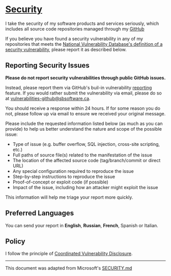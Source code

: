 # [Security](https://github.com/Pavel-Sushko/cve-tracker/security)

I take the security of my software products and services seriously, which includes all source code repositories managed through my [GitHub](https://github.com/Pavel-Sushko)

If you believe you have found a security vulnerability in any of my repositories that meets the [National Vulnerability Database's definition of a security vulnerability](https://nvd.nist.gov/vuln#:~:text=CVE%20defines%20a%20vulnerability%20as,confidentiality%2C%20integrity%2C%20or%20availability), please report it as described below.

## Reporting Security Issues

**Please do not report security vulnerabilities through public GitHub issues.**

Instead, please report them via GitHub's buil-in vulnerability [reporting](https://github.com/Pavel-Sushko/cve-tracker/security/advisories/new) feature. If you would rather submit the vulnerability via email, please do so at [vulnerabilities-github@sbsoftware.ca](mailto:vulnerabilities-github@sbsoftware.ca).

You should receive a response within 24 hours. If for some reason you do not, please follow up via email to ensure we received your original message.

Please include the requested information listed below (as much as you can provide) to help us better understand the nature and scope of the possible issue:

* Type of issue (e.g. buffer overflow, SQL injection, cross-site scripting, etc.)
* Full paths of source file(s) related to the manifestation of the issue
* The location of the affected source code (tag/branch/commit or direct URL)
* Any special configuration required to reproduce the issue
* Step-by-step instructions to reproduce the issue
* Proof-of-concept or exploit code (if possible)
* Impact of the issue, including how an attacker might exploit the issue

This information will help me triage your report more quickly.

## Preferred Languages

You can send your report in **English**, **Russian**, **French**, Spanish or Italian.

## Policy

I follow the principle of [Coordinated Vulnerability Disclosure](https://en.wikipedia.org/wiki/Coordinated_vulnerability_disclosure).

---
This document was adapted from Microsoft's [SECURITY.md](https://github.com/microsoft/.github/blob/main/SECURITY.md)
